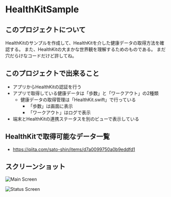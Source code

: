 # HealthKitSample

## このプロジェクトについて

HealthKitのサンプルを作成して、HealthKitを介した健康データの取得方法を確認する。
また、HealthKitの大まかな世界観を理解するためのものである。
まだ穴だらけなコードだけど許してね。

## このプロジェクトで出来ること

- アプリからHealthKitの認証を行う
- アプリで取得している健康データは「歩数」と「ワークアウト」の2種類
    - 健康データの取得管理は「HealthKit.swift」で行っている
        - 「歩数」は画面に表示
        - 「ワークアウト」はログで表示
- 端末とHealthKitの連携ステータスを別のビューで表示している 

## HealthKitで取得可能なデータ一覧

- https://qiita.com/sato-shin/items/d7a0099750a0b9eddfd1

## スクリーンショット 

![Main Screen](https://github.com/seiyamaeda/garage/blob/master/screenshots/IMG_1422.jpg "Main Screen")

![Status Screen](https://github.com/seiyamaeda/garage/blob/master/screenshots/IMG_1423.jpg "Status Screen")
